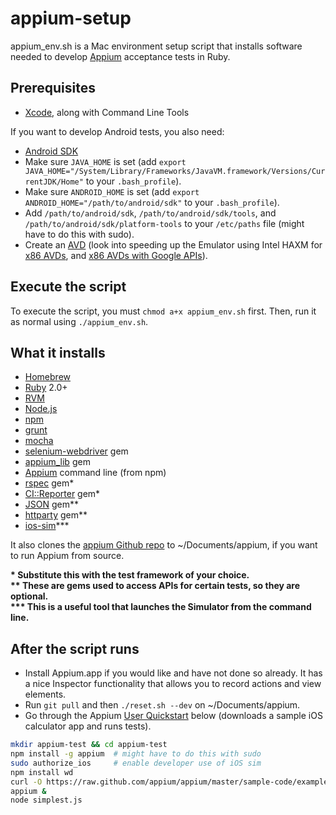 appium-setup
============

appium_env.sh is a Mac environment setup script that installs software needed to develop [Appium](http://appium.io/) acceptance tests in Ruby.

Prerequisites
-------------

* [Xcode](https://developer.apple.com/xcode/), along with Command Line Tools

If you want to develop Android tests, you also need:
* [Android SDK](http://developer.android.com/sdk/index.html)
* Make sure `JAVA_HOME` is set (add `export JAVA_HOME="/System/Library/Frameworks/JavaVM.framework/Versions/CurrentJDK/Home"` to your `.bash_profile`).
* Make sure `ANDROID_HOME` is set (add `export ANDROID_HOME="/path/to/android/sdk"` to your `.bash_profile`).
* Add `/path/to/android/sdk`, `/path/to/android/sdk/tools`, and `/path/to/android/sdk/platform-tools` to your `/etc/paths` file (might have to do this with sudo).
* Create an [AVD](http://developer.android.com/tools/devices/index.html) (look into speeding up the Emulator using Intel HAXM for [x86 AVDs](http://developer.android.com/tools/devices/emulator.html#accel-vm), and [x86 AVDs with Google APIs](http://codebutler.com/2012/10/10/configuring-a-usable-android-emulator/)).

Execute the script
------------------

To execute the script, you must `chmod a+x appium_env.sh` first. Then, run it as normal using `./appium_env.sh`.

What it installs
----------------

* [Homebrew](http://brew.sh/)
* [Ruby](http://www.ruby-lang.org/en/) 2.0+
* [RVM](https://rvm.io/)
* [Node.js](http://nodejs.org/)
* [npm](https://npmjs.org/)
* [grunt](http://gruntjs.com/)
* [mocha](http://visionmedia.github.io/mocha/)
* [selenium-webdriver](http://rubygems.org/gems/selenium-webdriver) gem
* [appium_lib](http://rubygems.org/gems/appium_lib) gem
* [Appium](http://appium.io/) command line (from npm)
* [rspec](http://rubygems.org/gems/rspec) gem*
* [CI::Reporter](http://rubygems.org/gems/ci_reporter) gem*
* [JSON](http://flori.github.io/json/) gem**
* [httparty](http://rubygems.org/gems/httparty) gem**
* [ios-sim](https://github.com/phonegap/ios-sim)***

It also clones the [appium Github repo](https://github.com/appium/appium) to ~/Documents/appium, if you want to run Appium from source.

**\* Substitute this with the test framework of your choice.**  
**\*\* These are gems used to access APIs for certain tests, so they are optional.**  
**\*\*\* This is a useful tool that launches the Simulator from the command line.**  

After the script runs
---------------------

* Install Appium.app if you would like and have not done so already. It has a nice Inspector functionality that allows you to record actions and view elements.
* Run `git pull` and then `./reset.sh --dev` on ~/Documents/appium.
* Go through the Appium [User Quickstart](http://appium.io/getting-started.html) below (downloads a sample iOS calculator app and runs tests).

```bash
mkdir appium-test && cd appium-test
npm install -g appium  # might have to do this with sudo
sudo authorize_ios     # enable developer use of iOS sim
npm install wd
curl -O https://raw.github.com/appium/appium/master/sample-code/examples/node/simplest.js
appium &
node simplest.js
```

